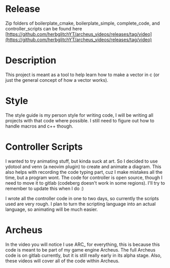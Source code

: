 # Release
Zip folders of boilerplate_cmake, boilerplate_simple, complete_code, and controller_scripts can be found here [https://github.com/herbglitchYT/archeus_videos/releases/tag/video](https://github.com/herbglitchYT/archeus_videos/releases/tag/video)

# Description
This project is meant as a tool to help learn how to make a vector in c (or just the general concept of how a vector works).

# Style
The style guide is my person style for writing code, I will be writing all projects with that code where possible. I still need to figure out how to handle macros and c++ though.

# Controller Scripts
I wanted to try animating stuff, but kinda suck at art. So I decided to use ydotool and venn (a neovim plugin) to create and animate a diagram. This also helps with recording the code typing part, cuz I make mistakes all the time, but a program wont. The code for controller is open source, though I need to move it to gitlab (codeberg doesn't work in some regions). I'll try to remember to update this when I do :)

I wrote all the controller code in one to two days, so currently the scripts used are very rough. I plan to turn the scripting language into an actual language, so animating will be much easier.

# Archeus
In the video you will notice I use ARC_ for everything, this is because this code is meant to be part of my game engine Archeus. The full Archeus code is on gitlab currently, but it is still really early in its alpha stage. Also, these videos will cover all of the code within Archeus.
